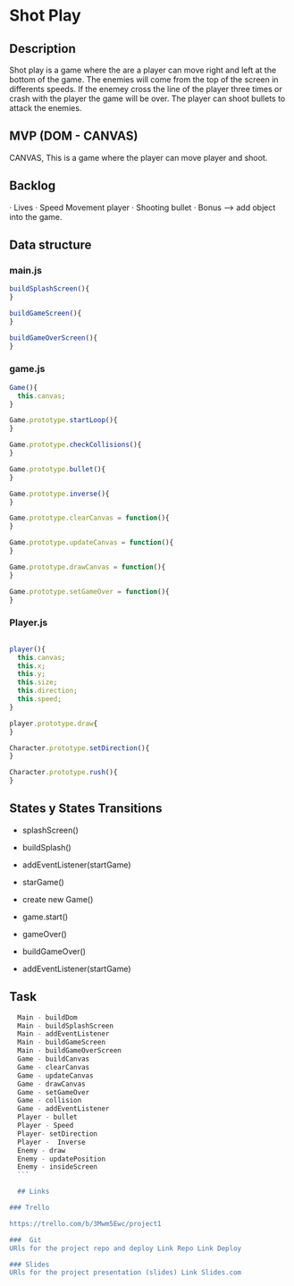 # Shot Play

## Description

Shot play is a game where the are a player can move right and left at the bottom of the game. The enemies will come from the top of the screen in differents speeds. If the enemey cross the line of the player three times or crash with the player the game will be over. The player can shoot bullets to attack the enemies.

## MVP (DOM - CANVAS)

CANVAS, This is a game where the player can move player and shoot.

## Backlog

· Lives
· Speed Movement player
· Shooting bullet
· Bonus --> add object into the game.

## Data structure

### main.js

```javascript
buildSplashScreen(){
}

buildGameScreen(){
}

buildGameOverScreen(){
}
```
### game.js

```javascript
Game(){
  this.canvas;
}

Game.prototype.startLoop(){
}

Game.prototype.checkCollisions(){
}

Game.prototype.bullet(){
}

Game.prototype.inverse(){
}

Game.prototype.clearCanvas = function(){
}

Game.prototype.updateCanvas = function(){
}

Game.prototype.drawCanvas = function(){ 
}

Game.prototype.setGameOver = function(){
}
```
### Player.js

```javascript

player(){
  this.canvas;
  this.x;
  this.y;
  this.size;
  this.direction;
  this.speed;
}

player.prototype.draw{
}

Character.prototype.setDirection(){
}

Character.prototype.rush(){
}
```


## States y States Transitions
  - splashScreen()
  - buildSplash()
  - addEventListener(startGame)
  
  
  - starGame()
  - create new Game()
  - game.start()
  
  
  - gameOver()
  - buildGameOver()
  - addEventListener(startGame) 


  ## Task
  ```javascript
    Main - buildDom
    Main - buildSplashScreen
    Main - addEventListener
    Main - buildGameScreen
    Main - buildGameOverScreen
    Game - buildCanvas
    Game - clearCanvas
    Game - updateCanvas
    Game - drawCanvas
    Game - setGameOver
    Game - collision
    Game - addEventListener
    Player - bullet 
    Player - Speed
    Player- setDirection
    Player -  Inverse
    Enemy - draw
    Enemy - updatePosition
    Enemy - insideScreen
    ```

    ## Links
  
  ### Trello
  
  https://trello.com/b/3Mwm5Ewc/project1
  
  ###  Git
  URls for the project repo and deploy Link Repo Link Deploy

  ### Slides
  URls for the project presentation (slides) Link Slides.com 
